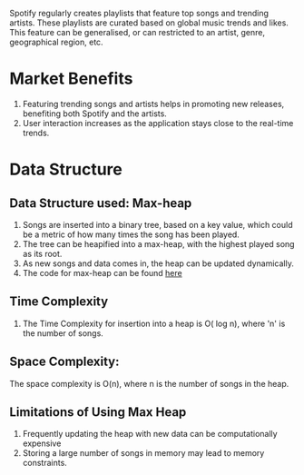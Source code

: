 Spotify regularly creates playlists that feature top songs and trending artists. These playlists are curated based on global music trends and likes. <br> This feature can be generalised, or can restricted to an artist, genre, geographical region, etc.

# Market Benefits

1. Featuring trending songs and artists helps in promoting new releases, benefiting both Spotify and the artists.
2. User interaction increases as the application stays close to the real-time trends.

# Data Structure
## Data Structure used: Max-heap
1. Songs are inserted into a binary tree, based on a key value, which could be a metric of how many times the song has been played.
2. The tree can be heapified into a max-heap, with the highest played song as its root.
3. As new songs and data comes in, the heap can be updated dynamically.
4. The code for max-heap can be found [here](../codes/max_heap.py)

## Time Complexity
1. The Time Complexity for insertion into a heap is O( log n), where 'n' is the number of songs.


## Space Complexity:
The space complexity is O(n), where n is the number of songs in the heap.

## Limitations of Using Max Heap

1. Frequently updating the heap with new data can be computationally expensive
2. Storing a large number of songs in memory may lead to memory constraints.


